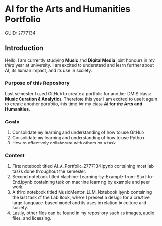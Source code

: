 # AI for the Arts and Humanities Portfolio

GUID: 2777134

## Introduction

Hello, I am currently studying **Music** and **Digital Media** joint honours in my *third* year at university. I am excited to understand and learn further about AI, its human impact, and its use in society.

### Purpose of this Repository
Last semester I used GitHub to create a portfolio for another DMIS class: **Music Curation & Analytics**. Therefore this year I am excited to use it again to create another portfolio, this time for my class **AI for the Arts and Humanities**.

### Goals
1. Consolidate my learning and understanding of how to use GitHub
2. Consolidate my learning and understanding of how to use Python
3. How to effectively collaborate with others on a task

### Content
1. First notebook titled AI_A_Portfolio_2777134.ipynb containing most lab tasks done throughout the semester.
2. Second notebook titled Machine-Learning-by-Example-from-Start-to-End.ipynb containing task on machine learning by example and peer work.
3. A third notebook titled MusicMentor_LLM_Notebook.ipynb containing the last task of the Lab Book, where I present a design for a creative large-language-based model and its uses in relation to culture and society.
4. Lastly, other files can be found in my repository such as images, audio files, and licensing.
